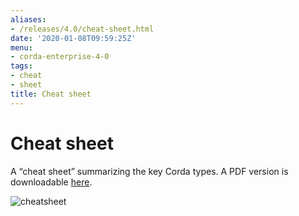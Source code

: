 ```yaml
---
aliases:
- /releases/4.0/cheat-sheet.html
date: '2020-01-08T09:59:25Z'
menu:
- corda-enterprise-4-0
tags:
- cheat
- sheet
title: Cheat sheet
---
```



# Cheat sheet

A “cheat sheet” summarizing the key Corda types. A PDF version is downloadable [here](/en/pdf/corda-cheat-sheet.pdf).

![cheatsheet](/en/images/cheatsheet.jpg "cheatsheet")
